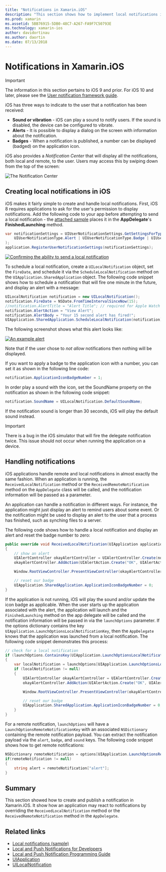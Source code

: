 ```yaml
---
title: "Notifications in Xamarin.iOS"
description: "This section shows how to implement local notifications in Xamarin.iOS. It will explain the various UI elements of an iOS notification and discuss the API's involved with creating and displaying a notification."
ms.prod: xamarin
ms.assetid: 5BB76915-5DB0-48C7-A267-FA9F7C50793E
ms.technology: xamarin-ios
author: davidortinau
ms.author: daortin
ms.date: 07/13/2018
---
```

# Notifications in Xamarin.iOS

> [!IMPORTANT]
> The information in this section pertains to iOS 9 and prior. For iOS 10 and later, please see the [User notification framework guide](~/ios/platform/user-notifications/index.md).

iOS has three ways to indicate to the user that a notification has been received:

- **Sound or vibration** - iOS can play a sound to notify users. If the sound is disabled, the device can be configured to vibrate.
- **Alerts** - It is possible to display a dialog on the screen with information about the notification.
- **Badges** - When a notification is published, a number can be displayed (badged) on the application icon.

iOS also provides a *Notification Center* that will display all the notifications, both local and remote, to
the user. Users may access this by swiping down from the top of the screen:

![The Notification Center](local-notifications-in-ios-images/image13.png "The Notification Center")

## Creating local notifications in iOS

iOS makes it fairly simple to create and handle local notifications.
First, iOS 8 requires applications to ask for the user's permission
to display notifications. Add the following code to your app before
attempting to send a local notification - the
[attached sample](https://docs.microsoft.com/samples/xamarin/ios-samples/localnotifications)
places it in the **AppDelegate**'s **FinishedLaunching** method.

```csharp
var notificationSettings = UIUserNotificationSettings.GetSettingsForTypes(
    UIUserNotificationType.Alert | UIUserNotificationType.Badge | UIUserNotificationType.Sound, null
);
application.RegisterUserNotificationSettings(notificationSettings);
```

[![Confirming the ability to send a local notification](local-notifications-in-ios-images/image0-sml.png "Confirming the ability to send a local notification")](local-notifications-in-ios-images/image0.png#lightbox)

To schedule a local notification, create a `UILocalNotification` object,
set the `FireDate`, and schedule it via the `ScheduleLocalNotification`
method on the `UIApplication.SharedApplication` object. The following
code snippet shows how to schedule a notification that will fire one
minute in the future, and display an alert with a message:

```csharp
UILocalNotification notification = new UILocalNotification();
notification.FireDate = NSDate.FromTimeIntervalSinceNow(15);
//notification.AlertTitle = "Alert Title"; // required for Apple Watch notifications
notification.AlertAction = "View Alert";
notification.AlertBody = "Your 15 second alert has fired!";
UIApplication.SharedApplication.ScheduleLocalNotification(notification);
```

The following screenshot shows what this alert looks like:

[![](local-notifications-in-ios-images/image2-sml.png "An example alert")](local-notifications-in-ios-images/image2.png#lightbox)

Note that if the user chose to *not allow* notifications then nothing
will be displayed.

If you want to apply a badge to the application icon with a number, you
can set it as shown in the following line code:

```csharp
notification.ApplicationIconBadgeNumber = 1;
```

In order play a sound with the icon, set the SoundName property on the notification as shown in the following code snippet:

```csharp
notification.SoundName = UILocalNotification.DefaultSoundName;
```

If the notification sound is longer than 30 seconds, iOS will play the
default sound instead.

> [!IMPORTANT]
> There is a bug in the iOS simulator that will fire the delegate notification twice. This issue should not occur when running the application on a device.

## Handling notifications

iOS applications handle remote and local notifications in almost exactly the same fashion. When an application is
running, the `ReceivedLocalNotification` method or the `ReceivedRemoteNotification` method on the `AppDelegate` class will
be called, and the notification information will be passed as a parameter.

An application can handle a notification in different ways. For instance, the application might just display an alert
to remind users about some event. Or the notification might be used to display an alert to the user that a process
has finished, such as synching files to a server.

The following code shows how to handle a local notification and display an alert and reset the badge number to
zero:

```csharp
public override void ReceivedLocalNotification(UIApplication application, UILocalNotification notification)
{
    // show an alert
    UIAlertController okayAlertController = UIAlertController.Create(notification.AlertAction, notification.AlertBody, UIAlertControllerStyle.Alert);
    okayAlertController.AddAction(UIAlertAction.Create("OK", UIAlertActionStyle.Default, null));

    Window.RootViewController.PresentViewController(okayAlertController, true, null);

    // reset our badge
    UIApplication.SharedApplication.ApplicationIconBadgeNumber = 0;
}
```

If the application is not running, iOS will play the sound and/or update the icon badge as applicable. When the user
starts up the application associated with the alert, the application will launch and the `FinishedLaunching` method on
the app delegate will be called and the notification information will be passed in via the `launchOptions` parameter. If the
options dictionary contains the key `UIApplication.LaunchOptionsLocalNotificationKey`, then the `AppDelegate` knows that
the application was launched from a local notification. The following code snippet demonstrates this process:

```csharp
// check for a local notification
if (launchOptions.ContainsKey(UIApplication.LaunchOptionsLocalNotificationKey))
{
    var localNotification = launchOptions[UIApplication.LaunchOptionsLocalNotificationKey] as UILocalNotification;
    if (localNotification != null)
    {
        UIAlertController okayAlertController = UIAlertController.Create(localNotification.AlertAction, localNotification.AlertBody, UIAlertControllerStyle.Alert);
        okayAlertController.AddAction(UIAlertAction.Create("OK", UIAlertActionStyle.Default, null));

        Window.RootViewController.PresentViewController(okayAlertController, true, null);

        // reset our badge
        UIApplication.SharedApplication.ApplicationIconBadgeNumber = 0;
    }
}
```

For a remote notification, `launchOptions` will have a
`LaunchOptionsRemoteNotificationKey` with an associated `NSDictionary`
containing the remote notification payload. You can extract the
notification payload via the `alert`, `badge`, and `sound` keys. The
following code snippet shows how to get remote notifications:

```csharp
NSDictionary remoteNotification = options[UIApplication.LaunchOptionsRemoteNotificationKey];
if(remoteNotification != null)
{
    string alert = remoteNotification["alert"];
}
```

## Summary

This section showed how to create and publish a notification in Xamarin.iOS. It show how an application may react
to notifications by overriding the `ReceivedLocalNotification` method or the `ReceivedRemoteNotification` method in the `AppDelegate`.

## Related links

- [Local notifications (sample)](https://docs.microsoft.com/samples/xamarin/ios-samples/localnotifications)
- [Local and Push Notifications for Developers](https://developer.apple.com/notifications/)
- [Local and Push Notification Programming Guide](https://developer.apple.com/library/prerelease/content/documentation/NetworkingInternet/Conceptual/RemoteNotificationsPG/)
- [UIApplication](https://docs.microsoft.com/dotnet/api/uikit.uiapplication)
- [UILocalNotification](https://docs.microsoft.com/dotnet/api/uikit.UILocalNotification)
